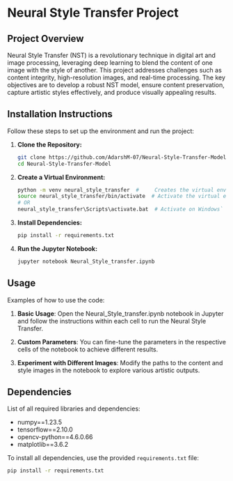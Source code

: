 # Neural Style Transfer Project

## Project Overview
Neural Style Transfer (NST) is a revolutionary technique in digital art and image processing, leveraging deep learning to blend the content of one image with the style of another. This project addresses challenges such as content integrity, high-resolution images, and real-time processing. The key objectives are to develop a robust NST model, ensure content preservation, capture artistic styles effectively, and produce visually appealing results.

## Installation Instructions
Follow these steps to set up the environment and run the project:

1. **Clone the Repository:**
   ```sh
   git clone https://github.com/AdarshM-07/Neural-Style-Transfer-Model.git
   cd Neural-Style-Transfer-Model
2. **Create a Virtual Environment:**
   ```sh
   python -m venv neural_style_transfer  #     Creates the virtual environment folder
   source neural_style_transfer/bin/activate  # Activate the virtual environment (Linux/macOS)
   # OR
   neural_style_transfer\Scripts\activate.bat  # Activate on Windows`
3. **Install Dependencies:**
   ```sh
   pip install -r requirements.txt
4. **Run the Jupyter Notebook:**
   ```sh
   jupyter notebook Neural_Style_transfer.ipynb

## Usage

Examples of how to use the code:

1. **Basic Usage**:
Open the Neural_Style_transfer.ipynb notebook in Jupyter and follow the instructions within each cell to run the Neural Style Transfer.

2. **Custom Parameters**:
You can fine-tune the parameters in the respective cells of the notebook to achieve different results.

3. **Experiment with Different Images**:
Modify the paths to the content and style images in the notebook to explore various artistic outputs.

## Dependencies
List of all required libraries and dependencies:

- numpy==1.23.5
- tensorflow==2.10.0
- opencv-python==4.6.0.66
- matplotlib==3.6.2

To install all dependencies, use the provided `requirements.txt` file:
```sh
pip install -r requirements.txt
